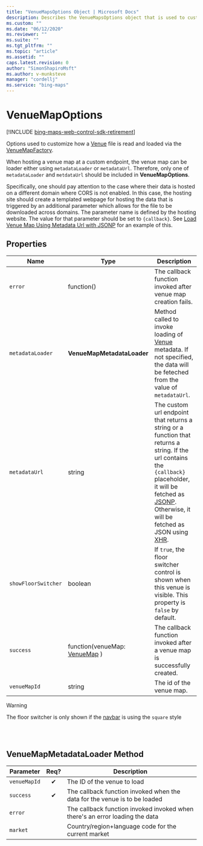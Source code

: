 ```yaml
---
title: "VenueMapsOptions Object | Microsoft Docs"
description: Describes the VenueMapsOptions object that is used to customize how a Venue file is read and loaded via the VenueMapFactory and details its properties and the VenueMapMetadataLoader method.
ms.custom: ""
ms.date: "06/12/2020"
ms.reviewer: ""
ms.suite: ""
ms.tgt_pltfrm: ""
ms.topic: "article"
ms.assetid: ""
caps.latest.revision: 0
author: "SimonShapiroMsft"
ms.author: v-munksteve
manager: "cordellj"
ms.service: "bing-maps"
---
```


# VenueMapOptions

[!INCLUDE [bing-maps-web-control-sdk-retirement](../../includes/bing-maps-web-control-sdk-retirement.md)]

Options used to customize how a [Venue](../../../venues/venue.md) file is read and loaded via the [VenueMapFactory](venuemapfactory-class.md).

When hosting a venue map at a custom endpoint, the venue map can be loader either using `metadataLoader` or `metadataUrl`. Therefore, only one of `metadataLoader` and `metdataUrl` should be included in **VenueMapOptions**. 



Specifically, one should pay attention to the case where their data is hosted on a different domain where CORS is not enabled. In this case, the hosting site should create a templated webpage for hosting the data that is triggered by an additional parameter which allows for the file to be downloaded across domains. The parameter name is defined by the hosting website. The value for that parameter should be set to `{callback}`. See [Load Venue Map Using Metadata Url with JSONP](https://www.bing.com/api/maps/mapcontrol/isdk/) for an example of this.

## Properties
Name                               | Type           | Description
---------------------------------- | --------------------- | -----------------------------------
`error` | function() | The callback function invoked after venue map creation fails.
`metadataLoader` | **VenueMapMetadataLoader** | Method called to invoke loading of [Venue](../../../venues/venue.md) metadata. If not specified, the data will be feteched from the value of `metadataUrl`.
`metadataUrl` | string | The custom url endpoint that returns a string or a function that returns a string. If the url contains the `{callback}` placeholder, it will be fetched as [JSONP](https://en.wikipedia.org/wiki/JSONP). Otherwise, it will be fetched as JSON using [XHR](https://en.wikipedia.org/wiki/XMLHttpRequest). 
`showFloorSwitcher` | boolean | If `true`, the floor switcher control is shown when this venue is visible. This property is `false` by default. 
`success`| function(venueMap: [VenueMap](venuemap-class.md) ) | The callback function invoked after a venue map is successfully created.
`venueMapId` | string | The id of the venue map.

> [!WARNING]
> The floor switcher is only shown if the [navbar](../../map-control-api/navigationbarmode-enumeration.md) is using the `square` style
<br/>

<br/>

## VenueMapMetadataLoader Method
Parameter                               | Req? | Description
----------------------------------  | :---------------------: | -----------------------------------
`venueMapId` | ✔ | The ID of the venue to load
`success` | ✔ |The callback function invoked when the data for the venue is to be loaded
`error` | |The callback function invoked invoked when there's an error loading the data
`market` | |Country/region+language code for the current market